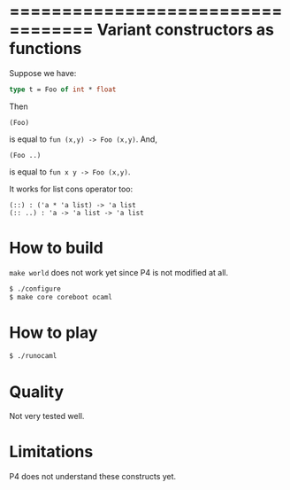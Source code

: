==================================
Variant constructors as functions
==================================

Suppose we have:

```ocaml
type t = Foo of int * float
```

Then

```
(Foo) 
```

is equal to `fun (x,y) -> Foo (x,y)`. And,

```
(Foo ..)
```

is equal to `fun x y -> Foo (x,y)`.

It works for list cons operator too:

```
(::) : ('a * 'a list) -> 'a list
(:: ..) : 'a -> 'a list -> 'a list
```

How to build
======================================

`make world` does not work yet since P4 is not modified at all.

```bash
$ ./configure
$ make core coreboot ocaml
```

How to play
======================================

```bash
$ ./runocaml
```

Quality
======================================

Not very tested well.

Limitations
======================================

P4 does not understand these constructs yet.
